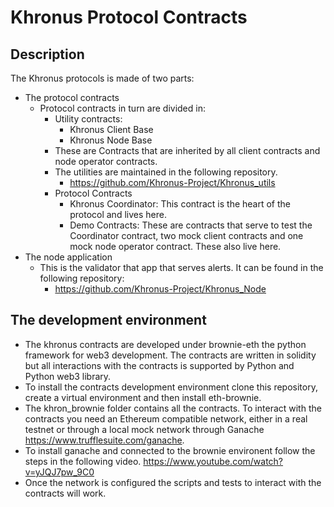 # Khronus Protocol Contracts
## Description
The Khronus protocols is made of two parts:
- The protocol contracts
    - Protocol contracts in turn are divided in:
        - Utility contracts:
            - Khronus Client Base
            - Khronus Node Base
        - These are Contracts that are inherited by all client contracts and node operator contracts.
        - The utilities are maintained in the following repository.
            - https://github.com/Khronus-Project/Khronus_utils
        - Protocol Contracts
            - Khronus Coordinator:
                This contract is the heart of the protocol and lives here.
            - Demo Contracts:
                These are contracts that serve to test the Coordinator contract, two mock client contracts and one mock node operator contract. These also live here.
- The node application
    - This is the validator that app that serves alerts. It can be found in the following repository:
        - https://github.com/Khronus-Project/Khronus_Node 

## The development environment
- The khronus contracts are developed under brownie-eth the python framework for web3 development. The contracts are written in solidity but all interactions with the contracts is supported by Python and Python web3 library. 
- To install the contracts development environment clone this repository, create a virtual environment and then install eth-brownie.
- The khron_brownie folder contains all the contracts. To interact with the contracts you need an Ethereum compatible network, either in a real testnet or through a local mock network through Ganache https://www.trufflesuite.com/ganache. 
- To install ganache and connected to the brownie environent follow the steps in the following video. https://www.youtube.com/watch?v=yJQJ7pw_9C0
- Once the network is configured the scripts and tests to interact with the contracts will work. 
